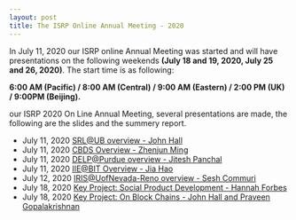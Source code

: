 ```yaml
---
layout: post
title: The ISRP Online Annual Meeting - 2020
---
```


In July 11, 2020 our ISRP online Annual Meeting was started and will have presentations on the following weekends **(July 18 and 19, 2020, July 25 and 26, 2020)**. The start time is as following:

**6:00 AM (Pacific) / 8:00 AM (Central) / 9:00 AM (Eastern) / 2:00 PM (UK) / 9:00PM (Beijing).**

our ISRP 2020 On Line Annual Meeting, several presentations are made, the following are the slides and the summery report.

- July 11, 2020 [SRL@UB overview - John Hall](https://drive.google.com/drive/folders/1o-J48K7nEDmF5pm1fRhWmaSi9nM0IWKe?usp=sharing)
- July 11, 2020 [CBDS Overview - Zhenjun Ming](https://drive.google.com/file/d/1-q6Vs7seDuQKgIEVE903C9k0RKAmPcXD/view?usp=sharing)
- July 11, 2020 [DELP@Purdue overview - Jitesh Panchal](https://drive.google.com/file/d/1PF99ajmenoEGtc3zgdSRmydlNMpZlpFX/view?usp=sharing)
- July 11, 2020 [IIE@BIT Overview - Jia Hao](https://drive.google.com/file/d/1eK2BlO0OSSuSuM1IE31Hdb7eMDrOuK_O/view?usp=sharing)
- July 12, 2020 [IRIS@UofNevada-Reno overview -  Sesh Commuri](https://drive.google.com/file/d/1m2qCgtVuvXPZINvp6tBuJlbIkt-pncAt/view?usp=sharing)
- July 18, 2020 [Key Project:  Social Product Development - Hannah Forbes](https://drive.google.com/file/d/1c10K42KCktrN1OuYGYbPnakx4uDQeYIA/view?usp=sharing)
- July 18, 2020 [Key Project:  On Block Chains - John Hall and Praveen Gopalakrishnan](https://drive.google.com/file/d/1lzwmp8NkY19Jl0AJBhTFLt8vK-kqh302/view?usp=sharing)

